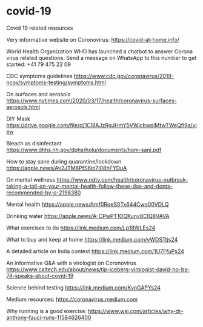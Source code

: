 # covid-19
Covid 19 related resources

Very informative website on Coronovirus: https://covid-at-home.info/

World Health Organization WHO has launched a chatbot to answer Corona virus related questions. Send a message on WhatsApp to this number to get started: +41 79 475 22 09

CDC symptoms guidelines https://www.cdc.gov/coronavirus/2019-ncov/symptoms-testing/symptoms.html

On surfaces and aerosols
https://www.nytimes.com/2020/03/17/health/coronavirus-surfaces-aerosols.html

DIY Mask https://drive.google.com/file/d/1CI8AJzRgJHmY5VWlcbwplMtwTWeQfl9a/view

Bleach as disinfectant https://www.dhhs.nh.gov/dphs/holu/documents/hom-sani.pdf

How to stay sane during quarantine/lockdown  
https://apple.news/Av2JTM8PfS6in7I08hFYDuA

On mental wellness https://www.ndtv.com/health/coronavirus-outbreak-taking-a-toll-on-your-mental-health-follow-these-dos-and-donts-recommended-by-o-2198380

Mental health https://apple.news/Amf0RoeS0Tx644Cwo00VDLQ

Drinking water https://apple.news/A-CPwPT1OQKunv8CIQ8VAVA

What exercises to do https://link.medium.com/Lp18WLEs24

What to buy and keep at home
https://link.medium.com/yWDSTtjs24

A detailed article on India context https://link.medium.com/1U7FfuPs24

An informative Q&A with a virologist on Coronovirus https://www.caltech.edu/about/news/tip-iceberg-virologist-david-ho-bs-74-speaks-about-covid-19


Science behind testing https://link.medium.com/KvnGAPYs24

Medium resources: https://coronavirus.medium.com

Why running is a good exercise: https://www.wsj.com/articles/why-dr-anthony-fauci-runs-11584626400
